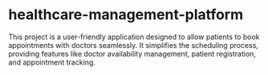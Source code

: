 # healthcare-management-platform
This project is a user-friendly application designed to allow patients to book appointments with doctors seamlessly. It simplifies the scheduling process, providing features like doctor availability management, patient registration, and appointment tracking.
